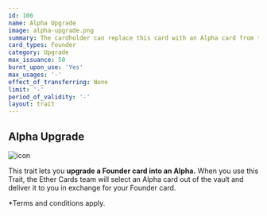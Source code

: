 ```yaml
---
id: 106
name: Alpha Upgrade
image: alpha-upgrade.png
summary: The cardholder can replace this card with an Alpha card from the Ether Cards vault,hosenby the Ether Cards team.
card_types: Founder
category: Upgrade
max_issuance: 50
burnt_upon_use: 'Yes'
max_usages: '-'
effect_of_transferring: None
limit: '-'
period_of_validity: '-'
layout: trait
---
```


## Alpha Upgrade

![icon](/assets/images/trait-icons/{{page.image}})

This trait lets you **upgrade a Founder card into an Alpha.** When you use this Trait, the Ether Cards team will select an Alpha card out of the vault and deliver it to you in exchange for your Founder card.

*Terms and conditions apply.

